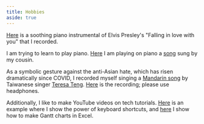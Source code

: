 ```yaml
---
title: Hobbies
aside: true
---
```




[Here](https://youtu.be/nf7o6I_BETE) is a 
soothing piano instrumental of Elvis Presley's
"Falling in love with you" that I recorded.

I am trying to learn to play piano. 
[Here](https://youtu.be/tRbLFhNZF9c) I am playing on 
piano a [song](https://youtu.be/VXtDiSeqDqY) sung by my cousin.

As  a symbolic gesture 
against the anti-Asian hate, which has risen dramatically since COVID,
I recorded myself singing a [Mandarin song](https://youtu.be/bv_cEeDlop0)
 by Taiwanese singer [Teresa Teng](https://en.wikipedia.org/wiki/Teresa_Teng).
[Here](https://youtu.be/86DAWrvN1t4) is the recording; please use headphones.


Additionally, I like to make YouTube videos on tech tutorials.
[Here](https://youtu.be/-fsQ5yuSVNk) is an example where I show the 
power of keyboard shortcuts, and 
[here](https://youtu.be/_t0HpdmeQ5c) I show how to make Gantt charts in Excel.
